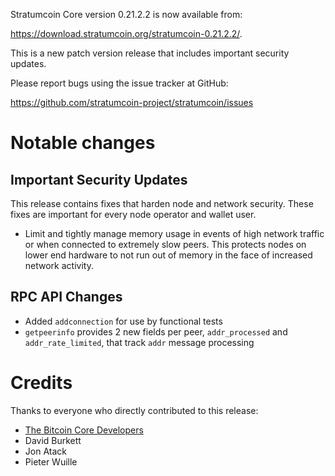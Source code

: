 Stratumcoin Core version 0.21.2.2 is now available from:

 <https://download.stratumcoin.org/stratumcoin-0.21.2.2/>.

This is a new patch version release that includes important security updates.

Please report bugs using the issue tracker at GitHub:

  <https://github.com/stratumcoin-project/stratumcoin/issues>

Notable changes
===============

Important Security Updates
--------------------------

This release contains fixes that harden node and network security. These fixes are important for every node operator and wallet user.

- Limit and tightly manage memory usage in events of high network traffic or when connected to extremely slow peers.
This protects nodes on lower end hardware to not run out of memory in the face of increased network activity.

RPC API Changes
---------------

* Added `addconnection` for use by functional tests
* `getpeerinfo` provides 2 new fields per peer, `addr_processed` and `addr_rate_limited`, that track `addr` message processing


Credits
=======

Thanks to everyone who directly contributed to this release:

- [The Bitcoin Core Developers](https://github.com/bitcoin/bitcoin/tree/master/doc/release-notes)
- David Burkett
- Jon Atack
- Pieter Wuille